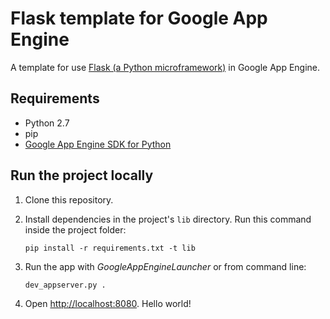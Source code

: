 # Flask template for Google App Engine

A template for use [Flask (a Python microframework)](http://flask.pocoo.org/)
in Google App Engine.


## Requirements
* Python 2.7
* pip
* [Google App Engine SDK for Python](https://cloud.google.com/appengine/downloads)


## Run the project locally
1. Clone this repository.

2. Install dependencies in the project's `lib` directory. Run this command
inside the project folder:
   ```
   pip install -r requirements.txt -t lib
   ```

3. Run the app with _GoogleAppEngineLauncher_ or from command line:
   ```
   dev_appserver.py .
   ```

4. Open [http://localhost:8080](http://localhost:8080). Hello world!
